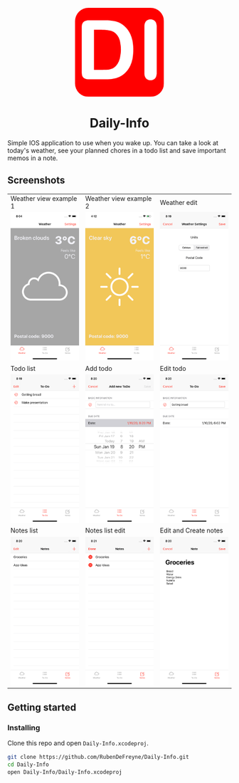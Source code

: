 <p align="center">
  <img src="./Screenshots/dailyinfo.png?raw=true" width="200px" style="border-radius:15%"/>
</p>

<h1 align="center">Daily-Info</h1>

Simple IOS application to use when you wake up. You can take a look at today's weather, see your planned chores in a todo list and save important memos in a note.

## Screenshots

<table>
  <tr>
  </tr>
  <tr>
    <td>Weather view example 1</td>
    <td>Weather view example 2</td>
    <td>Weather edit</td>
  </tr>
  <tr>
    <td><img src="./Screenshots/weather-home.png?raw=true" width="256px"></td>
    <td><img src="./Screenshots/weather-home2.png?raw=true" width="256px"></td>
    <td><img src="./Screenshots/weather-edit.png?raw=true" width="256px"></td>
  </tr>
  <tr>
    <td>Todo list</td>
    <td>Add todo</td>
    <td>Edit todo</td>
  </tr>
  <tr>
    <td><img src="./Screenshots/todo-list.png?raw=true" width="256px"></td>
    <td><img src="./Screenshots/todo-create.png?raw=true" width="256px"></td>
    <td><img src="./Screenshots/todo-edit.png?raw=true" width="256px"></td>
  </tr>
  <tr>
    <td>Notes list</td>
    <td>Notes list edit</td>
    <td>Edit and Create notes</td>
  </tr>
  <tr>
    <td><img src="./Screenshots/notes-list.png?raw=true" width="256px"></td>
    <td><img src="./Screenshots/notes-list-edit.png?raw=true" width="256px"></td>
    <td><img src="./Screenshots/notes-edit.png?raw=true" width="256px"></td>
  </tr>
</table>

## Getting started

### Installing

Clone this repo and open `Daily-Info.xcodeproj`.

```zsh
git clone https://github.com/RubenDeFreyne/Daily-Info.git
cd Daily-Info
open Daily-Info/Daily-Info.xcodeproj
```
